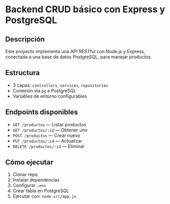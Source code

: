 # Backend CRUD básico con Express y PostgreSQL

## Descripción
Este proyecto implementa una API RESTful con Node.js y Express, conectada a una base de datos PostgreSQL, para manejar productos.

## Estructura
- 3 capas: `controllers`, `services`, `repositories`
- Conexión vía `pg` a PostgreSQL
- Variables de entorno configurables

## Endpoints disponibles

- `GET /productos` — Listar productos
- `GET /productos/:id` — Obtener uno
- `POST /productos` — Crear nuevo
- `PUT /productos/:id` — Actualizar
- `DELETE /productos/:id` — Eliminar

## Cómo ejecutar

1. Clonar repo
2. Instalar dependencias
3. Configurar `.env`
4. Crear tabla en PostgreSQL
5. Ejecutar con: `node src/app.js`

